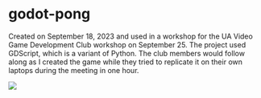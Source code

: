 # godot-pong

Created on September 18, 2023 and used in a workshop for the UA Video Game Development Club workshop on September 25.
The project used GDScript, which is a variant of Python. 
The club members would follow along as I created the game while they tried to replicate it on their own laptops during the meeting in one hour.

![](https://i.gyazo.com/b03e7df64e0a1801e8b61f9550a17f84.gif)
